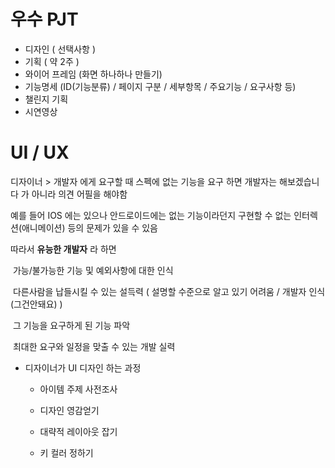 # 우수 PJT

- 디자인 ( 선택사항 )
- 기획 ( 약 2주 )
- 와이어 프레임 (화면 하나하나 만들기)
- 기능명세 (ID(기능분류) / 페이지 구분 / 세부항목 / 주요기능 / 요구사항 등)
- 챌린지 기획
- 시연영상





 # UI / UX

디자이너 > 개발자 에게 요구할 때 스펙에 없는 기능을 요구 하면 개발자는 해보겠습니다 가 아니라 의견 어필을 해야함

예를 들어 IOS 에는 있으나 안드로이드에는 없는 기능이라던지 구현할 수 없는 인터렉션(애니메이션) 등의 문제가 있을 수 있음

따라서 __유능한 개발자__ 라 하면

​	가능/불가능한 기능 및 예외사항에 대한 인식

​	다른사람을 납들시킬 수 있는 설득력 ( 설명할 수준으로 알고 있기 어려움 / 개발자 인식 (그건안돼요) )

​	그 기능을 요구하게 된 기능 파악

​	최대한 요구와 일정을 맞출 수 있는 개발 실력

- 디자이너가 UI 디자인 하는 과정

  - 아이템 주제 사전조사

  - 디자인 영감얻기

  - 대략적 레이아웃 잡기

  - 키 컬러 정하기

    